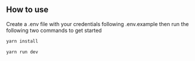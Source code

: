 ## How to use

Create a .env file with your credentials following .env.example then run the following two commands to get started

```bash
yarn install
```

```bash
yarn run dev
```
